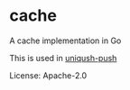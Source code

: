 cache
=====

A cache implementation in Go

This is used in [uniqush-push]

[uniqush-push]: http://uniqush.org

License: Apache-2.0

